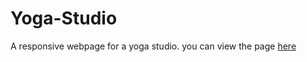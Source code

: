 # Yoga-Studio
A responsive webpage for a yoga studio.
you can view the page <a href="https://eizads.github.io/Yoga-Studio/">here</a>
